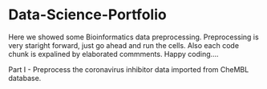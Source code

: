 # Data-Science-Portfolio
Here we showed some Bioinformatics data preprocessing. Preprocessing is very staright forward, 
just go ahead and run the cells. Also each code chunk is expalined by elaborated commments. Happy coding....


Part I - Preprocess the coronavirus inhibitor data imported from  CheMBL database.
